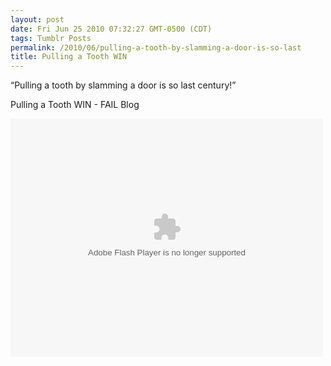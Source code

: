 ```yaml
---
layout: post
date: Fri Jun 25 2010 07:32:27 GMT-0500 (CDT)
tags: Tumblr Posts
permalink: /2010/06/pulling-a-tooth-by-slamming-a-door-is-so-last
title: Pulling a Tooth WIN
---
```


&ldquo;Pulling a tooth by slamming a door is so last century!&rdquo;

Pulling a Tooth WIN - FAIL Blog

<object classid="clsid:D27CDB6E-AE6D-11cf-96B8-444553540000" width="500" height="381" id="viddler_c7e03297"><param name="movie" value="http://www.viddler.com/player/c7e03297/"><param name="allowScriptAccess" value="always"><param name="allowFullScreen" value="true"><embed src="http://www.viddler.com/player/c7e03297/" width="500" height="381" type="application/x-shockwave-flash" allowscriptaccess="always" allowfullscreen="true" name="viddler_c7e03297"></object>
